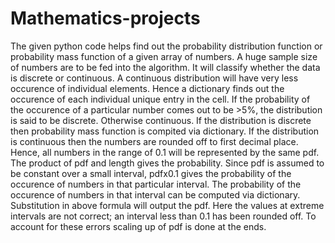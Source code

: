 # Mathematics-projects
The given python code helps find out the probability distribution function or probability mass function of a given array of numbers.
A huge sample size of numbers are to be fed into the algorithm. It will classify whether the data is discrete or continuous.
A continuous distribution will have very less occurence of individual elements. Hence a dictionary finds out the occurence of each individual unique entry in the cell.
If the probability of the occurence of a particular number comes out to be >5%, the distribution is said to be discrete. Otherwise continuous.
If the distribution is discrete then probability mass function is compited via dictionary.
If the distribution is continuous then the numbers are rounded off to first decimal place.
Hence, all numbers in the range of 0.1 will be represented by the same pdf.
The product of pdf and length gives the probability. Since pdf is assumed to be constant over a small interval, pdfx0.1 gives the probability of the occurence of numbers in that particular interval.
The probability of the occurence of numbers in that interval can be computed via dictionary. Substitution in above formula will output the pdf.
Here the values at extreme intervals are not correct; an interval less than 0.1 has been rounded off.
To account for these errors scaling up of pdf is done at the ends.
